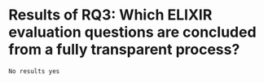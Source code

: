 # Results of RQ3: Which ELIXIR evaluation questions are concluded from a fully transparent process?

```text
No results yes
```
